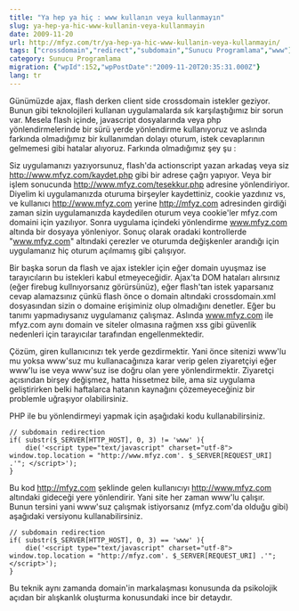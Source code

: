 ```yaml
---
title: "Ya hep ya hiç : www kullanın veya kullanmayın"
slug: ya-hep-ya-hic-www-kullanin-veya-kullanmayin
date: 2009-11-20
url: http://mfyz.com/tr/ya-hep-ya-hic-www-kullanin-veya-kullanmayin/
tags: ["crossdomain","redirect","subdomain","Sunucu Programlama","www"]
category: Sunucu Programlama
migration: {"wpId":152,"wpPostDate":"2009-11-20T20:35:31.000Z"}
lang: tr
---
```


Günümüzde ajax, flash derken client side crossdomain istekler geziyor. Bunun gibi teknolojileri kullanan uygulamalarda sık karşılaştığımız bir sorun var. Mesela flash içinde, javascript dosyalarında veya php yönlendirmelerinde bir sürü yerde yönlendirme kullanıyoruz ve aslında farkında olmadığımız bir kullanımdan dolayı oturum, istek cevaplarının gelmemesi gibi hatalar alıyoruz. Farkında olmadığımız şey şu :

Siz uygulamanızı yazıyorsunuz, flash'da actionscript yazan arkadaş veya siz http://www.mfyz.com/kaydet.php gibi bir adrese çağrı yapıyor. Veya bir işlem sonucunda http://www.mfyz.com/tesekkur.php adresine yönlendiriyor. Diyelim ki uygulamanızda oturuma birşeyler kaydettiniz, cookie yazdınız vs, ve kullanıcı http://www.mfyz.com yerine http://mfyz.com adresinden girdiği zaman sizin uygulamanızda kaydedilen oturum veya cookie'ler mfyz.com domaini için yazılıyor. Sonra uygulama içindeki yönlendirme www.mfyz.com altında bir dosyaya yönleniyor. Sonuç olarak oradaki kontrollerde "www.mfyz.com" altındaki çerezler ve oturumda değişkenler arandığı için uygulamanız hiç oturum açılmamış gibi çalışıyor.

Bir başka sorun da flash ve ajax istekler için eğer domain uyuşmaz ise tarayıcıların bu istekleri kabul etmeyeceğidir. Ajax'ta DOM hataları alırsınız (eğer firebug kullnıyorsanız görürsünüz), eğer flash'tan istek yaparsanız cevap alamazsınız çünkü flash önce o domain altındaki crossdomain.xml dosyasından sizin o domaine erişiminiz olup olmadığını denetler. Eğer bu tanımı yapmadıysanız uygulamanız çalışmaz. Aslında www.mfyz.com ile mfyz.com aynı domain ve siteler olmasına rağmen xss gibi güvenlik nedenleri için tarayıcılar tarafından engellenmektedir.

Çözüm, giren kullanıcınızı tek yerde gezdirmektir. Yani önce sitenizi www'lu mu yoksa www'suz mu kullanacağınıza karar verip gelen ziyaretçiyi eğer www'lu ise veya www'suz ise doğru olan yere yönlendirmektir. Ziyaretçi açısından birşey değişmez, hatta hissetmez bile, ama siz uygulama geliştirirken belki haftalarca hatanın kaynağını çözemeyeceğiniz bir problemle uğraşıyor olabilirsiniz.

PHP ile bu yönlendirmeyi yapmak için aşağıdaki kodu kullanabilirsiniz.

```
// subdomain redirection
if( substr($_SERVER[HTTP_HOST], 0, 3) != 'www' ){
    die('<script type="text/javascript" charset="utf-8"> window.top.location = "http://www.mfyz.com'. $_SERVER[REQUEST_URI] .'"; </script>');
}

```

Bu kod http://mfyz.com şeklinde gelen kullanıcıyı http://www.mfyz.com altındaki gideceği yere yönlendirir. Yani site her zaman www'lu çalışır. Bunun tersini yani www'suz çalışmak istiyorsanız (mfyz.com'da olduğu gibi) aşağıdaki versiyonu kullanabilirsiniz.

```
// subdomain redirection
if( substr($_SERVER[HTTP_HOST], 0, 3) == 'www' ){
    die('<script type="text/javascript" charset="utf-8"> window.top.location = "http://mfyz.com'. $_SERVER[REQUEST_URI] .'"; </script>');
}

```

Bu teknik aynı zamanda domain'in markalaşması konusunda da psikolojik açıdan bir alışkanlık oluşturma konusundaki ince bir detaydır.
